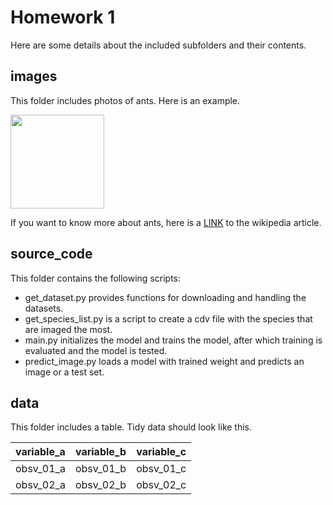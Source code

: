 #  Homework 1

Here are some details about the included subfolders and their contents.

## images

This folder includes photos of ants. Here is an example.

<img src=“./images/casent_0172345_rhytidoponera_metallica.jpg” style="width:150px;"/> 

If you want to know more about ants, here is a [LINK](https://en.wikipedia.org/wiki/Ant) to the wikipedia article.

## source_code

This folder contains the following scripts:

- get_dataset.py provides functions for downloading and handling the datasets.
- get_species_list.py is a script to create a cdv file with the species that are imaged the most.
- main.py initializes the model and trains the model, after which training is evaluated and the model is tested.
- predict_image.py loads a model with trained weight and predicts an image or a test set.

## data

This folder includes a table. Tidy data should look like this.

| variable_a | variable_b | variable_c |
| ---------- | ---------- | ---------- | 
| obsv_01_a | obsv_01_b | obsv_01_c |
| obsv_02_a | obsv_02_b | obsv_02_c |